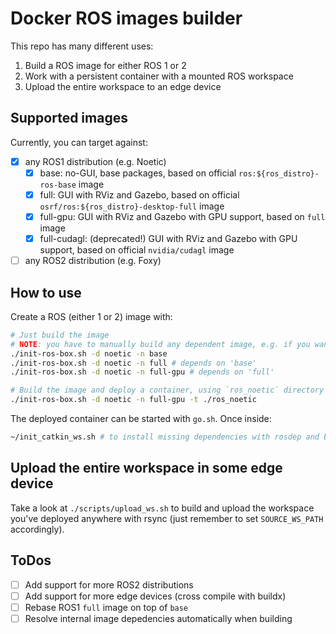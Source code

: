 # Docker ROS images builder

This repo has many different uses:
1. Build a ROS image for either ROS 1 or 2
2. Work with a persistent container with a mounted ROS workspace
3. Upload the entire workspace to an edge device

## Supported images

Currently, you can target against:
- [x] any ROS1 distribution (e.g. Noetic)
    - [x] base: no-GUI, base packages, based on official `ros:${ros_distro}-ros-base` image
    - [x] full: GUI with RViz and Gazebo, based on official `osrf/ros:${ros_distro}-desktop-full` image
    - [x] full-gpu: GUI with RViz and Gazebo with GPU support, based on `full` image
    - [x] full-cudagl: (deprecated!) GUI with RViz and Gazebo with GPU support, based on official `nvidia/cudagl` image
- [ ] any ROS2 distribution (e.g. Foxy)

## How to use
Create a ROS (either 1 or 2) image with:
```bash
# Just build the image
# NOTE: you have to manually build any dependent image, e.g. if you want full-gpu:
./init-ros-box.sh -d noetic -n base
./init-ros-box.sh -d noetic -n full # depends on 'base'
./init-ros-box.sh -d noetic -n full-gpu # depends on 'full'

# Build the image and deploy a container, using `ros_noetic` directory as your workspace
./init-ros-box.sh -d noetic -n full-gpu -t ./ros_noetic
```

The deployed container can be started with `go.sh`. Once inside:
```bash
~/init_catkin_ws.sh # to install missing dependencies with rosdep and build your workspace
```

## Upload the entire workspace in some edge device

Take a look at `./scripts/upload_ws.sh` to build and upload the workspace you've deployed anywhere with rsync (just remember to set `SOURCE_WS_PATH` accordingly).

## ToDos
- [ ] Add support for more ROS2 distributions
- [ ] Add support for more edge devices (cross compile with buildx)
- [ ] Rebase ROS1 `full` image on top of `base`
- [ ] Resolve internal image depedencies automatically when building

